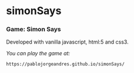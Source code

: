 # simonSays

### Game: Simon Says

Developed with vanilla javascript, html:5 and css3.

_You can play the game at:_
  
    https://pablojorgeandres.github.io/simonSays/
